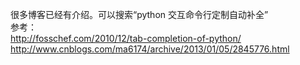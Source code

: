 很多博客已经有介绍。可以搜索“python 交互命令行定制自动补全”  
参考：  
http://fosschef.com/2010/12/tab-completion-of-python/  
http://www.cnblogs.com/ma6174/archive/2013/01/05/2845776.html
